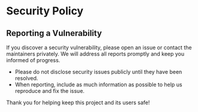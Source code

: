 # Security Policy

## Reporting a Vulnerability

If you discover a security vulnerability, please open an issue or contact the maintainers privately. We will address all reports promptly and keep you informed of progress.

- Please do not disclose security issues publicly until they have been resolved.
- When reporting, include as much information as possible to help us reproduce and fix the issue.

Thank you for helping keep this project and its users safe!
